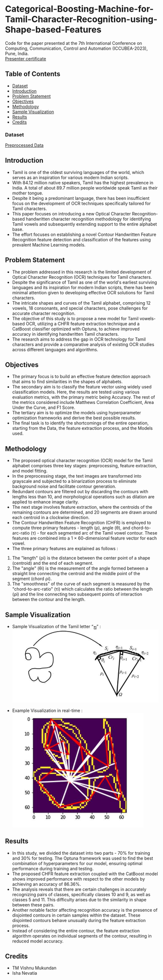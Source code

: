 # Categorical-Boosting-Machine-for-Tamil-Character-Recognition-using-Shape-based-Features
Code for the paper presented at the 7th International Conference on Computing, Communication,  Control and Automation  (ICCUBEA-2023), Pune, India.<br>
[Presenter certificate](https://drive.google.com/file/d/1b9na883fqxGDrkjL0EMzbx4I-w3YdRNH/view?usp=sharing)


## Table of Contents
- [Dataset](#dataset)
- [Introduction](#introduction)
- [Problem Statement](#problem-statement)
- [Objectives](#objectives)
- [Methodology](#Methodology)
- [Sample Visualization](#sample-visualization)
- [Results](#Results)
- [Credits](#credits)




### Dataset

[Preprocessed Data](https://www.kaggle.com/datasets/faizalhajamohideen/uthcdtamil-handwritten-database) <br>

## Introduction

- Tamil is one of the oldest surviving languages of the world, which serves as an inspiration for various modern Indian scripts.
- With 84.12 million native speakers, Tamil has the highest prevalence in India. A total of about 89.7 million people worldwide speak Tamil as their mother tongue.
- Despite it being a predominant language, there has been insufficient focus on the development of OCR techniques specifically tailored for Tamil characters.
- This paper focuses on introducing a new Optical Character Recognition-based handwritten character recognition methodology for identifying Tamil vowels and subsequently extending support to the entire alphabet base. 
- The effort focuses on establishing a novel Contour Handwritten Feature Recognition feature detection and classification of the features using prevalent Machine Learning models.

## Problem Statement

- The problem addressed in this research is the limited development of Optical Character Recognition (OCR) techniques for Tamil characters.
- Despite the significance of Tamil as one of the world's earliest surviving languages and its inspiration for modern Indian scripts, there has been minimal attention given to developing effective OCR solutions 
  for Tamil characters.
- The intricate shapes and curves of the Tamil alphabet, comprising 12 vowels, 18 consonants, and special characters, pose challenges for accurate character recognition. 
- The objective of this study is to propose a new model for Tamil vowels-based OCR, utilizing a CHFR feature extraction technique and a CatBoost classifier optimized with Optuna, to achieve improved accuracy in 
  identifying handwritten Tamil characters.
- The research aims to address the gap in OCR technology for Tamil characters and provide a comparative analysis of existing OCR studies across different languages and algorithms.

## Objectives

- The primary focus is to build an effective feature detection approach that aims to find similarities in the shapes of alphabets.
- The secondary aim is to classify the feature vector using widely used classification models. Here, the results are tested using various evaluation metrics, with the primary metric being Accuracy. The rest of 
  the metrics considered include Matthews Correlation Coefficient, Area Under the Curve, and F1 Score.
- The tertiary aim is to optimize the models using hyperparameter optimization frameworks and derive the best possible results.
- The final task is to identify the shortcomings of the entire operation, starting from the Data, the feature extraction process, and the Models used.

## Methodology

- The proposed optical character recognition (OCR) model for the Tamil alphabet comprises three key stages: preprocessing, feature extraction, and model fitting.
- In the preprocessing stage, the text images are transformed into grayscale and subjected to a binarization process to eliminate background noise and facilitate contour generation.
- Redundant contours are filtered out by discarding the contours with lengths less than 10, and morphological operations such as dilation are applied to enhance image clarity.
- The next stage involves feature extraction, where the centroids of the remaining contours are determined, and 20 segments are drawn around each centroid in a clockwise direction.
- The Contour Handwritten Feature Recognition (CHFR) is employed to compute three primary features - length (ρ), angle (θ), and chord-to-arc-ratio (τ) - for each segmented arc of the Tamil vowel contour. These 
  features are combined into a 1 × 60-dimensional feature vector for each vowel.
- The three primary features are explained as follows :
 1. The "length" (ρi) is the distance between the center point of a shape (centroid) and the end of each segment.
 2. The "angle" (θi) is the measurement of the angle formed between a straight line connecting the centroid and the middle point of the segment (chord ρi).
 3. The "smoothness" of the curve of each segment is measured by the "chord-to-arc-ratio" (τi) which calculates the ratio between the length (ρi) and the line connecting two subsequent points of interaction 
     between the contour and the length.

## Sample Visualization

- Sample Visualization of the Tamil letter “ஐ” :
![Proposed Visualization](https://github.com/calicartels/Categorical-Boosting-Machine-for-Tamil-Character-Recognition-using-Shape-based-Features/blob/main/sample%20vis.png)

- Example Visualization in real-time :
![Real-time Visualization](https://github.com/calicartels/Categorical-Boosting-Machine-for-Tamil-Character-Recognition-using-Shape-based-Features/blob/main/in%20real%20time.png)

## Results

- In this study, we divided the dataset into two parts - 70% for training and 30% for testing. The Optuna framework was used to find the best combination of hyperparameters for our model, ensuring optimal 
  performance during training and testing.
- The proposed CHFR feature extraction coupled with the CatBoost model shows improved performance with respect to the other models by achieving an accuracy of 86.36%.
- The analysis reveals that there are certain challenges in accurately recognizing pairs of classes, specifically classes 10 and 9, as well as classes 5 and 11. This difficulty arises due to the similarity in 
  shape between these pairs.
- Another notable factor affecting recognition accuracy is the presence of disjointed contours in certain samples within the dataset. These disjointed contours behave unusually during the feature extraction 
  process. 
- Instead of considering the entire contour, the feature extraction algorithm operates on individual segments of the contour, resulting in reduced model accuracy.

## Credits 

- TM Vishnu Mukundan 
- Isha Nevatia


















 









